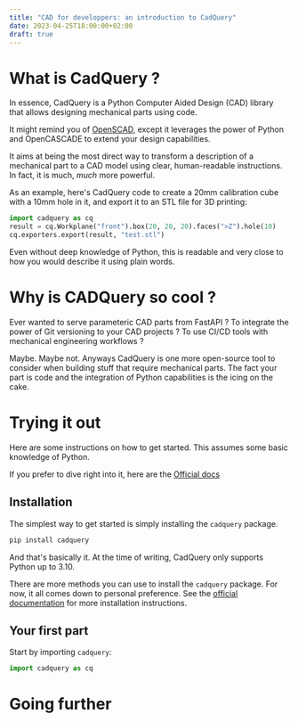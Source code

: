 ```yaml
---
title: "CAD for developpers: an introduction to CadQuery"
date: 2023-04-25T18:00:00+02:00
draft: true
---
```


# What is CadQuery ?

In essence, CadQuery is a Python Computer Aided Design (CAD) library that allows designing mechanical parts using code.

It might remind you of [OpenSCAD](https://openscad.org), except it leverages the power of Python and OpenCASCADE to
extend your design capabilities.

It aims at being the most direct way to transform a description of a mechanical part to a CAD model using clear,
human-readable instructions.
In fact, it is much, _much_ more powerful.

As an example, here's CadQuery code to create a 20mm calibration cube with a 10mm hole in it, and export it to an STL
file for 3D printing:

```python
import cadquery as cq
result = cq.Workplane("front").box(20, 20, 20).faces(">Z").hole(10)
cq.exporters.export(result, "test.stl")
```

Even without deep knowledge of Python, this is readable and very close to how you would describe it using plain words.

# Why is CADQuery so cool ?

Ever wanted to serve parameteric CAD parts from FastAPI ?
To integrate the power of Git versioning to your CAD projects ?
To use CI/CD tools with mechanical engineering workflows ?

Maybe. Maybe not. Anyways CadQuery is one more open-source tool to consider when building stuff that require mechanical
parts. The fact your part is code and the integration of Python capabilities is the icing on the cake.

# Trying it out

Here are some instructions on how to get started.
This assumes some basic knowledge of Python.

If you prefer to dive right into it, here are the [Official docs](https://cadquery.readthedocs.io/en/latest/index.html)


## Installation

The simplest way to get started is simply installing the `cadquery` package.

```bash
pip install cadquery
```

And that's basically it.
At the time of writing, CadQuery only supports Python up to 3.10.

There are more methods you can use to install the `cadquery` package.
For now, it all comes down to personal preference.
See the [official documentation](https://cadquery.readthedocs.io/en/latest/installation.html) for more installation
instructions.

## Your first part

Start by importing `cadquery`:

```python
import cadquery as cq
```

# Going further
